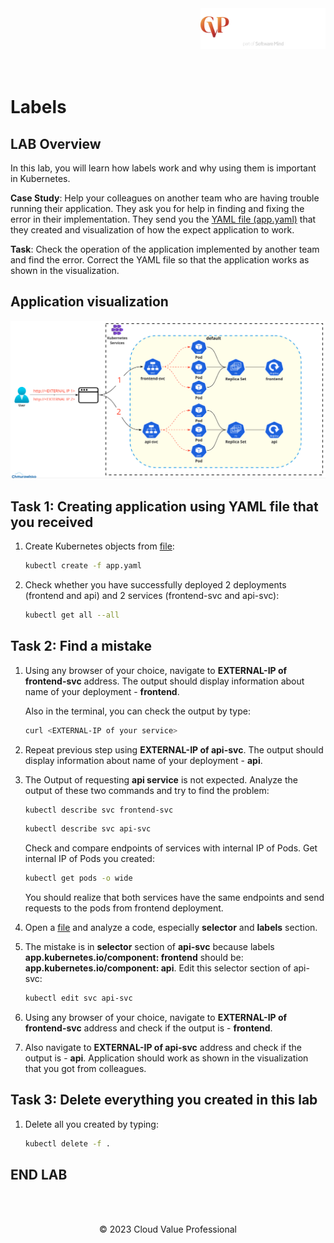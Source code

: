 <img src="../../../img/logo.png" alt="CVP logo" width="200" align="right">
<br><br>
<br><br>
<br><br>

# Labels

## LAB Overview

In this lab, you will learn how labels work and why using them is important in Kubernetes.

**Case Study**: Help your colleagues on another team who are having trouble running their application. They ask you for help in finding and fixing the error in their implementation. They send you the [YAML file (app.yaml)](./files/app.yaml) that they created and visualization of how the expect application to work. 

**Task**: Check the operation of the application implemented by another team and find the error. Correct the YAML file so that the application works as shown in the visualization.


## Application visualization

![img](./img/s1.png)

## Task 1: Creating application using YAML file that you received

1. Create Kubernetes objects from [file](./files/app.yaml):
    
    ```bash
    kubectl create -f app.yaml
    ```

2. Check whether you have successfully deployed 2 deployments (frontend and api) and 2 services (frontend-svc and api-svc):

    ```bash
    kubectl get all --all
    ```

## Task 2: Find a mistake
1. Using any browser of your choice, navigate to **EXTERNAL-IP of frontend-svc** address. The output should display information about name of your deployment - **frontend**. 

    Also in the terminal, you can check the output by type:
    ```bash
    curl <EXTERNAL-IP of your service>
    ```
1. Repeat previous step using **EXTERNAL-IP of api-svc**. The output should display information about name of your deployment - **api**.

1. The Output of requesting **api service** is not expected. Analyze the output of these two commands and try to find the problem:
    
    ```bash
    kubectl describe svc frontend-svc
    ```

    ```bash
    kubectl describe svc api-svc
    ```
    
    Check and compare endpoints of services with internal IP of Pods. 
    Get internal IP of Pods you created:

    ```bash
    kubectl get pods -o wide
    ```

    You should realize that both services have the same endpoints and send requests to the pods from frontend deployment. 

1. Open a [file](./files/app.yaml) and analyze a code, especially **selector** and **labels** section.

1. The mistake is in **selector** section of **api-svc** because labels **app.kubernetes.io/component: frontend** should be: **app.kubernetes.io/component: api**. Edit this selector section of api-svc:

    ```bash
    kubectl edit svc api-svc
    ```

1. Using any browser of your choice, navigate to **EXTERNAL-IP of frontend-svc** address and check if the output is - **frontend**. 
1. Also navigate to **EXTERNAL-IP of api-svc** address and check if the output is - **api**. Application should work as shown in the visualization that you got from colleagues.

## Task 3: Delete everything you created in this lab
1. Delete all you created by typing:
    ```bash
    kubectl delete -f .
    ```
## END LAB

<br><br>

<center><p>&copy; 2023 Cloud Value Professional<p></center>
